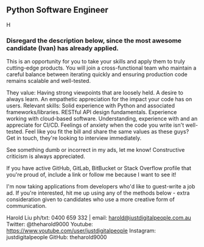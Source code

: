 Python Software Engineer
------------------------

H

### Disregard the description below, since the most awesome candidate (Ivan) has already applied.

This is an opportunity for you to take your skills and apply them to truly cutting-edge products. You will join a cross-functional team who maintain a careful balance between iterating quickly and ensuring production code remains scalable and well-tested.

They value:
Having strong viewpoints that are loosely held.
A desire to always learn.
An empathetic appreciation for the impact your code has on users.
Relevant skills:
Solid experience with Python and associated frameworks/libraries.
RESTful API design fundamentals.
Experience working with cloud-based software.
Understanding, experience with and an appreciate for CI/CD.
Feelings of anxiety when the code you write isn't well-tested.
Feel like you fit the bill and share the same values as these guys? Get in touch, they're looking to interview immediately.

See something dumb or incorrect in my ads, let me know! Constructive criticism is always appreciated.

If you have active GitHub, GitLab, BitBucket or Stack Overflow profile that you're proud of, include a link or follow me because I want to see it!

I'm now taking applications from developers who'd like to guest-write a job ad. If you're interested, hit me up using any of the methods below - extra consideration given to candidates who use a more creative form of communication.

Harold Liu
ph/txt: 0400 659 332 | email: harold@justdigitalpeople.com.au
Twitter: @theharold9000
Youtube: https://www.youtube.com/user/justdigitalpeople
Instagram: justdigitalpeople
GitHub: theharold9000

